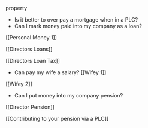 property

- Is it better to over pay a mortgage when in a PLC?
- Can I mark money paid into my company as a loan?

[[Personal Money 1]]

[[Directors Loans]]

[[Directors Loan Tax]]

- Can pay my wife a salary?
[[Wifey 1]]

[[Wifey 2]]
- Can I put money into my company pension?

[[Director Pension]]

[[Contributing to your pension via a PLC]]